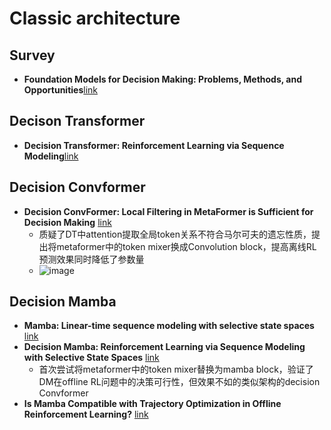 # Classic architecture

## Survey
- **Foundation Models for Decision Making: Problems, Methods, and Opportunities**[link](https://arxiv.org/abs/2303.04129)
## Decison Transformer
- **Decision Transformer: Reinforcement Learning via Sequence Modeling**[link](https://proceedings.neurips.cc/paper/2021/hash/7f489f642a0ddb10272b5c31057f0663-Abstract.html)

## Decision Convformer
- **Decision ConvFormer: Local Filtering in MetaFormer is Sufficient for Decision Making** [link](https://arxiv.org/abs/2310.03022)
  - 质疑了DT中attention提取全局token关系不符合马尔可夫的遗忘性质，提出将metaformer中的token mixer换成Convolution block，提高离线RL预测效果同时降低了参数量
  - ![image](https://github.com/user-attachments/assets/6730e93f-79f1-42ff-9db1-70e0ce96070d)

## Decision Mamba
- **Mamba: Linear-time sequence modeling with selective state spaces** [link](https://arxiv.org/abs/2312.00752)
- **Decision Mamba: Reinforcement Learning via Sequence Modeling with Selective State Spaces** [link](https://arxiv.org/abs/2403.19925)
  - 首次尝试将metaformer中的token mixer替换为mamba block，验证了DM在offline RL问题中的决策可行性，但效果不如的类似架构的decision Convformer
- **Is Mamba Compatible with Trajectory Optimization in Offline Reinforcement Learning?** [link](https://arxiv.org/abs/2405.12094)


